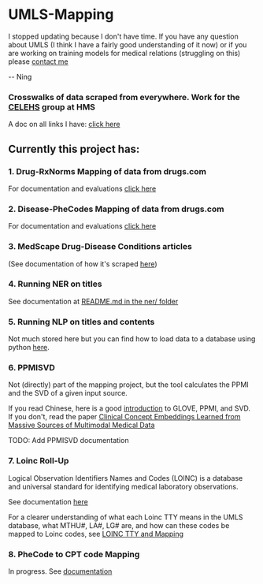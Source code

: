 # UMLS-Mapping
I stopped updating because I don't have time. 
If you have any question about UMLS (I think I have a fairly good understanding of it now) or if you are working on training models for medical relations (struggling on this) please [contact me](yining_hua@college.harvard.edu)

-- Ning

### Crosswalks of data scraped from everywhere. Work for the [CELEHS](https://celehs.hms.harvard.edu/) group at HMS
A doc on all links I have: [click here](https://docs.google.com/document/d/1bUWSk_qSs-gtChQsYYjqabRDIDAZKYCUQwg0QiDXU6I/edit?usp=sharing)

## Currently this project has:
### 1. Drug-RxNorms Mapping of data from drugs.com
For documentation and evaluations [click here](https://docs.google.com/document/d/1_Z5ddvA3-F_kr7k873oCFksNscmLST6nmONuf3WSbTI/edit?usp=sharing)

### 2. Disease-PheCodes Mapping of data from drugs.com
For documentation and evaluations [click here](https://docs.google.com/document/d/1KUbgcE6ODoSuk-Nxhq9kiDf0zVGkKbUeqqnBXA8bDD4/edit?usp=sharing)

### 3. MedScape Drug-Disease Conditions articles 
(See documentation of how it's scraped [here](https://docs.google.com/document/d/1braCaXNtjnTiuPc64KEnI0rDJGbmDJfgS_MYgKwARGk/edit?usp=sharing))

### 4. Running NER on titles
See documentation at [README.md in the ner/ folder](https://github.com/ningkko/UMLS-Mapping/blob/master/ner/README.md)

### 5. Running NLP on titles and contents
Not much stored here but you can find how to load data to a database using python [here](https://github.com/ningkko/UMLS-Mapping/tree/master/nlp).

### 6. PPMISVD
Not (directly) part of the mapping project, but the tool calculates the PPMI and the SVD of a given input source.

If you read Chinese, here is a good [introduction](https://www.zhongxiaoping.cn/2019/03/09/GLOVE,PPMI,SVD/) to GLOVE, PPMI, and SVD.\
If you don't, read the paper [Clinical Concept Embeddings Learned from Massive Sources of Multimodal
Medical Data](https://arxiv.org/pdf/1804.01486.pdf)

TODO: Add PPMISVD documentation 

### 7. Loinc Roll-Up
Logical Observation Identifiers Names and Codes (LOINC) is a database and universal standard for identifying medical laboratory observations. 

See documentation [here](https://docs.google.com/document/d/1fMmjrmlKOHVhPnxR3My1TnL4azSzdA_7BSg7912uz2c/edit?usp=sharing
)

For a clearer understanding of what each Loinc TTY means in the UMLS database, what MTHU#, LA#, LG# are, and how can these codes be mapped to Loinc codes, see [LOINC TTY and Mapping](https://docs.google.com/document/d/1_OTmCOjJtNM2A-W7OpLRBlxHBJYsB5BlmhFaDLGsEnQ/edit?usp=sharing)

### 8. PheCode to CPT code Mapping
In progress. See [documentation](https://docs.google.com/document/d/1Hh0aPIVisUUo2T2cMcYDL8b4ya-qyDvR4FOqTtPh_a8/edit?usp=sharing)
